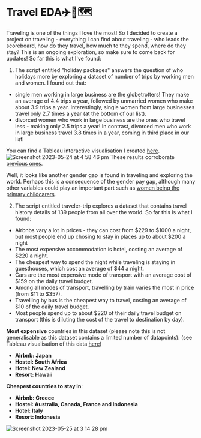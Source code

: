 # Travel EDA✈️🧳🗺️

Traveling is one of the things I love the most! So I decided to create a project on traveling - everything I can find about traveling - who leads the scoreboard, how do they travel, how much to they spend, where do they stay? This is an ongoing exploration, so make sure to come back for updates!
So far this is what I've found:

1) The script entitled "holiday packages" answers the question of who holidays more by exploring a dataset of number of trips by working men and women.
I found out that:
- single men working in large business are the globetrotters! They make an average of 4.4 trips a year, followed by unmarried women who make about 3.9 trips a year. Interestingly, single women from large businesses travel only 2.7 times a year (at the bottom of our list).
- divorced women who work in large business are the ones who travel less - making only 2.5 trips a year! In contrast, divorced men who work in large business travel 3.8 times in a year, coming in third place in our list! 

You can find a Tableau interactive visualisation I created [here](https://public.tableau.com/app/profile/bruna.tessaro2596/viz/whotravelsmore/Dashboard1?publish=yes).
![Screenshot 2023-05-24 at 4 58 46 pm](https://github.com/btessaro/traveling/assets/68346837/2cd53048-a758-41d0-9be1-b8a238e8080a)
These results corroborate [previous ones](https://onlinelibrary.wiley.com/doi/abs/10.1111/issj.12391#:~:text=The%20obtained%20results%20confirm%20the,for%20purposes%20other%20than%20work.).

Well, it looks like another gender gap is found in traveling and exploring the world. Perhaps this is a consequence of the gender pay gap, although many other variables could play an important part such as [women being the primary childcarers](https://link.springer.com/article/10.1007/s10834-020-09742-4). 



2) The script entitled traveler-trip explores a dataset that contains travel history details of 139 people from all over the world. So far this is what I found:
- Airbnbs vary a lot in prices - they can cost from \$229 to \$1000 a night, but most people end up chosing to stay in places up to about \$200 a night
- The most expensive accommodation is hotel, costing an average of \$220 a night.
- The cheapest way to spend the night while traveling is staying in guesthouses, which cost an average of \$44 a night.
- Cars are the most expensive mode of transport with an average cost of \$159 on the daily travel budget. 
- Among all modes of transport, travelling by train varies the most in price (from \$11 to \$357). 
- Travelling by bus is the cheapest way to travel, costing an average of \$10 of the daily travel budget.
- Most people spend up to about \$220 of their daily travel budget on transport (this is diluting the cost of the travel to destination by day).


**Most expensive** countries in this dataset (please note this is not generalisable as this dataset contains a limited number of datapoints): (see Tableau visualisation of this data [here]())
- **Airbnb: Japan**
- **Hostel: South Africa**
- **Hotel: New Zealand**
- **Resort: Hawaii**

**Cheapest countries to stay in**:
- **Airbnb: Greece**
- **Hostel: Australia, Canada, France and Indonesia**
- **Hotel: Italy**
- **Resort: Indonesia**

![Screenshot 2023-05-25 at 3 14 28 pm](https://github.com/btessaro/traveling/assets/68346837/f310085f-c84a-495d-a75b-02a839123db1)



